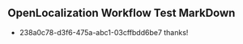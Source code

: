## OpenLocalization Workflow Test MarkDown
* 238a0c78-d3f6-475a-abc1-03cffbdd6be7 thanks!

<!--HONumber=Jul16_HO4-->



